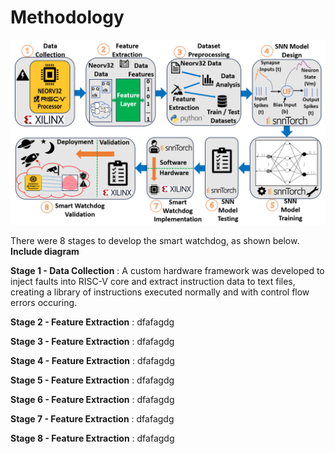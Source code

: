# Methodology

![Demo Image](../Images/Methodology.PNG)

There were 8 stages to develop the smart watchdog, as shown below. **Include diagram**

**Stage 1 - Data Collection** : A custom hardware framework was developed to inject faults into RISC-V core and extract instruction data to text files, creating a library of instructions executed normally and with control flow errors occuring.

**Stage 2 - Feature Extraction** : dfafagdg

**Stage 3 - Feature Extraction** : dfafagdg

**Stage 4 - Feature Extraction** : dfafagdg

**Stage 5 - Feature Extraction** : dfafagdg

**Stage 6 - Feature Extraction** : dfafagdg

**Stage 7 - Feature Extraction** : dfafagdg

**Stage 8 - Feature Extraction** : dfafagdg
